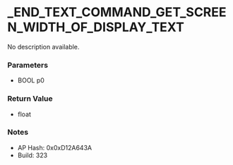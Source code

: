 # _END_TEXT_COMMAND_GET_SCREEN_WIDTH_OF_DISPLAY_TEXT

No description available.

### Parameters
* BOOL p0

### Return Value
* float

### Notes
* AP Hash: 0x0xD12A643A
* Build: 323

